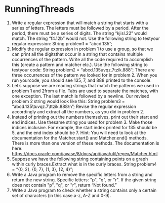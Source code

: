 # RunningThreads
1. Write a regular expression that will match a string that starts with a series of 
letters. The letters must be followed by a period. After the period, there must 
be a series of digits. The string “kjisl.22” would match. The string “f4.12b” 
would not. Use the following string to testyour regular expression:
String problem1 = “abcd.135”;
2. Modify the regular expression in problem 1 to use a group, so that we can 
print all the digitsthat occur in a string that contains multiple occurrences of the 
pattern. Write all the code required to accomplish this (create a pattern and 
matcher etc.). Use the following string to testyour code:
String problem2 = “abcd.135uvqz.7tzik.888”;
There are three occurrences of the pattern we looked for in problem 2. When 
you run yourcode, you should see 135, 7, and 888 printed to the console.
3. Let’s suppose we are reading strings that match the patterns we used in 
problem 1 and 2from a file. Tabs are used to separate the matches, with one 
exception. The last match is followed by a newline. Our revised problem 2 
string would look like this:
String problem3 = “abcd.135\tuvqz.7\ttzik.888\n”;
Revise the regular expression accordingly and extract all the numbers, as you did
in problem 2.
4. Instead of printing out the numbers themselves, print out their start and end 
indices. Use thesame string you used for problem 3. Make those indices inclusive. 
For example, the start index printed for 135 should be 5, and the end index 
should be 7. Hint: You will need to look at the documentation for the 
Matcher.start() and Matcher.end() methods. There is more than one version of 
these methods. The documentation is here:
https://docs.oracle.com/javase/8/docs/api/java/util/regex/Matcher.html
5. Suppose we have the following string containing points on a graph within 
curly braces.Extract what is in the curly braces.
String problem4 = “{0, 2}, {0, 7}, {1, 3}, {2, 4}”;
6. Write a Java program to remove the specific letters from a string and return the 
new string. Specific letters: "p", "q", or "r".
If the given string does not contain "p", "q", or "r", return “Not found.”
7. Write a Java program to check whether a string contains only a certain set of 
characters (in this case a-z, A-Z and 0-9).
